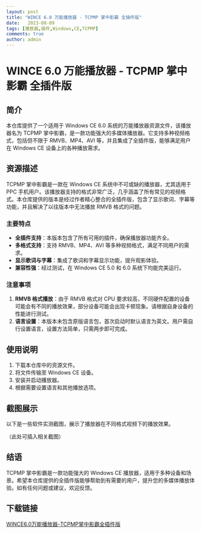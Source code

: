 ```yaml
---
layout: post
title: "WINCE 6.0 万能播放器 - TCPMP 掌中影霸 全插件版"
date:   2023-08-09
tags: [播放器,插件,Windows,CE,TCPMP]
comments: true
author: admin
---
```

# WINCE 6.0 万能播放器 - TCPMP 掌中影霸 全插件版

## 简介

本仓库提供了一个适用于 Windows CE 6.0 系统的万能播放器资源文件，该播放器名为 TCPMP 掌中影霸，是一款功能强大的多媒体播放器。它支持多种视频格式，包括但不限于 RMVB、MP4、AVI 等，并且集成了全插件版，能够满足用户在 Windows CE 设备上的各种播放需求。

## 资源描述

TCPMP 掌中影霸是一款在 Windows CE 系统中不可或缺的播放器，尤其适用于 PPC 手机用户。该播放器支持的格式非常广泛，几乎涵盖了所有常见的视频格式。本仓库提供的版本是经过作者精心整合的全插件版，包含了显示歌词、字幕等功能，并且解决了以往版本中无法播放 RMVB 格式的问题。

### 主要特点

- **全插件支持**：本版本包含了所有可用的插件，确保播放器功能齐全。
- **多格式支持**：支持 RMVB、MP4、AVI 等多种视频格式，满足不同用户的需求。
- **显示歌词与字幕**：集成了歌词和字幕显示功能，提升观影体验。
- **兼容性强**：经过测试，在 Windows CE 5.0 和 6.0 系统下均能完美运行。

### 注意事项

1. **RMVB 格式播放**：由于 RMVB 格式对 CPU 要求较高，不同硬件配置的设备可能会有不同的播放效果，部分设备可能会出现卡顿现象。请根据自身设备的性能进行测试。
2. **语言设置**：本版本未包含原版语言包，首次启动时默认语言为英文。用户需自行设置语言，设置方法简单，只需两步即可完成。

## 使用说明

1. 下载本仓库中的资源文件。
2. 将文件传输至 Windows CE 设备。
3. 安装并启动播放器。
4. 根据需要设置语言和其他播放选项。

## 截图展示

以下是一些软件实测截图，展示了播放器在不同格式视频下的播放效果。

（此处可插入相关截图）

## 结语

TCPMP 掌中影霸是一款功能强大的 Windows CE 播放器，适用于多种设备和场景。希望本仓库提供的全插件版能够帮助到有需要的用户，提升您的多媒体播放体验。如有任何问题或建议，欢迎反馈。

## 下载链接

[WINCE6.0万能播放器-TCPMP掌中影霸全插件版](https://pan.quark.cn/s/815e10b0629d)